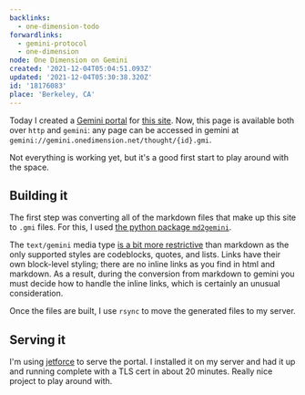 ```yaml
---
backlinks:
  - one-dimension-todo
forwardlinks:
  - gemini-protocol
  - one-dimension
node: One Dimension on Gemini
created: '2021-12-04T05:04:51.093Z'
updated: '2021-12-04T05:30:38.320Z'
id: '18176083'
place: 'Berkeley, CA'
---
```

Today I created a [Gemini portal](gemini-protocol.md) for [this site](one-dimension.md). Now, this page is available both over `http` and `gemini`: any page can be accessed in gemini at `gemini://gemini.onedimension.net/thought/{id}.gmi`. 

Not everything is working yet, but it's a good first start to play around with the space. 

## Building it 

The first step was converting all of the markdown files that make up this site to `.gmi` files. For this, I used [the python package `md2gemini`](https://github.com/makeworld-the-better-one/md2gemini). 

The `text/gemini` media type [is a bit more restrictive](https://gemini.circumlunar.space/docs/specification.gmi) than markdown as the only supported styles are codeblocks, quotes, and lists. Links have their own block-level styling; there are no inline links as you find in html and markdown. As a result, during the conversion from markdown to gemini you must decide how to handle the inline links, which is certainly an unusual consideration.  

Once the files are built, I use `rsync` to move the generated files to my server. 

## Serving it 

I'm using [jetforce](https://github.com/michael-lazar/jetforce) to serve the portal. I installed it on my server and had it up and running complete with a TLS cert in about 20 minutes. Really nice project to play around with.

